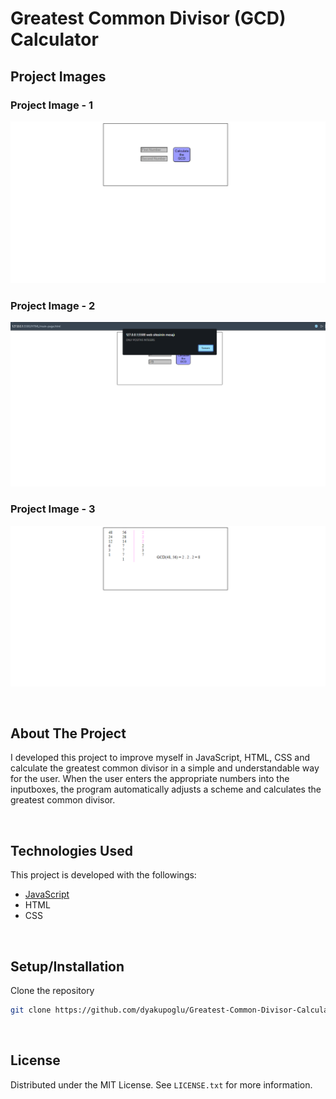 <!-- BODY -->
# Greatest Common Divisor (GCD) Calculator

<!-- PROJECT IMAGES -->
## Project Images

### Project Image - 1
![gcd_calculator_1](./Project_Images/gcd_calculator_1.PNG)

### Project Image - 2
![gcd_calculator_2](./Project_Images/gcd_calculator_2.PNG)

### Project Image - 3
![gcd_calculator_3](./Project_Images/gcd_calculator_3.PNG)

<br/>

<!-- ABOUT THE PROJECT -->
## About The Project
I developed this project to improve myself in JavaScript, HTML, CSS and calculate the greatest common divisor in a simple and understandable way for the user. When the user enters the appropriate numbers into the inputboxes, the program automatically adjusts a scheme and calculates the greatest common divisor.

<br/>

<!-- Technologies Used -->
## Technologies Used

This project is developed with the followings:

* [JavaScript](https://www.javascript.com)
* HTML
* CSS

<br/>

<!-- Setup/Installation -->
## Setup/Installation
 Clone the repository 
   ```sh
   git clone https://github.com/dyakupoglu/Greatest-Common-Divisor-Calculator.git
   ```

<br/>

<!-- LICENSE -->
## License

Distributed under the MIT License. See `LICENSE.txt` for more information.
